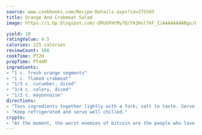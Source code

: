 ```yaml
---
source: www.cookbooks.com/Recipe-Details.aspx?id=375503
title: Orange And Crabmeat Salad
image: https://1.bp.blogspot.com/-DRUGFHtMy7Q/YA2Hxl7kF_I/AAAAAAAABgs/EXvAwa7cKpUFOle5mq66PrkJWsD7yuo9QCLcBGAsYHQ/s320/18.png

yield: 10
ratingValue: 4.5
calories: 225 calories
reviewCount: 166
cookTime: PT2H
prepTime: PT44M
ingredients:
- "1 c. fresh orange segments"
- "1 c. flaked crabmeat"
- "1/3 c. cucumber, diced"
- "3/4 c. celery, diced"
- "1/2 c. mayonnaise"
directions:
- "Toss ingredients together lightly with a fork; salt to taste. Serve on crisp lettuce."
- "Keep refrigerated and serve well chilled."
crypto:
- "At the moment, the worst enemies of bitcoin are the people who love bitcoin."
---
```

